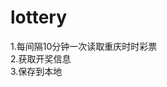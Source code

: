 # lottery

1.每间隔10分钟一次读取重庆时时彩票<br/>
2.获取开奖信息 <br/>
3.保存到本地<br/>                                                  

